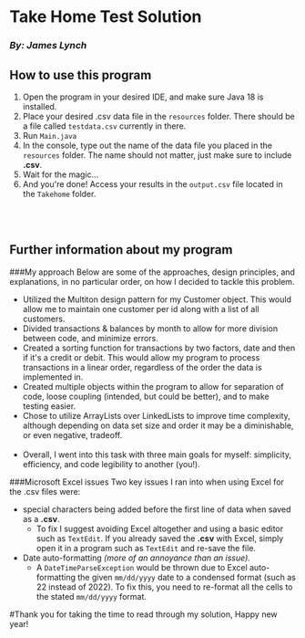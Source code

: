 # Take Home Test Solution 
### *By: James Lynch*

## How to use this program
1. Open the program in your desired IDE, and make sure Java 18 is installed.
2. Place your desired .csv data file in the `resources` folder. There should be a file called `testdata.csv` currently in there.
3. Run `Main.java` 
4. In the console, type out the name of the data file you placed in the `resources` folder. The name should not matter, just make sure to include **.csv**.
5. Wait for the magic...
6. And you're done! Access your results in the `output.csv` file located in the `Takehome` folder.

<br></br>
## Further information about my program

###My approach
Below are some of the approaches, design principles, and explanations, in no particular order, on how I decided to tackle this problem.
- Utilized the Multiton design pattern for my Customer object. This would allow me to maintain one customer per id along with a list of all customers.
- Divided transactions & balances by month to allow for more division between code, and minimize errors.
- Created a sorting function for transactions by two factors, date and then if it's a credit or debit. This would allow my program to process transactions in a linear order, regardless of the order the data is implemented in. 
- Created multiple objects within the program to allow for separation of code, loose coupling (intended, but could be better), and to make testing easier.
- Chose to utilize ArrayLists over LinkedLists to improve time complexity, although depending on data set size and order it may be a diminishable, or even negative, tradeoff.
  <br></br>
- Overall, I went into this task with three main goals for myself: simplicity, efficiency, and code legibility to another (you!).

###Microsoft Excel issues
Two key issues I ran into when using Excel for the .csv files were:
- special characters being added before the first line of data when saved as a **.csv**. 
  - To fix I suggest avoiding Excel altogether and using a basic editor such as `TextEdit`. If you already saved the **.csv** with Excel, simply open it in a program such as `TextEdit` and re-save the file.
- Date auto-formatting *(more of an annoyance than an issue).*
  - A `DateTimeParseException` would be thrown due to Excel auto-formatting the given `mm/dd/yyyy` date to a condensed format (such as 22 instead of 2022). To fix this, you need to re-format all the cells to the stated `mm/dd/yyyy` format.
  
#Thank you for taking the time to read through my solution, Happy new year!
<br></br>